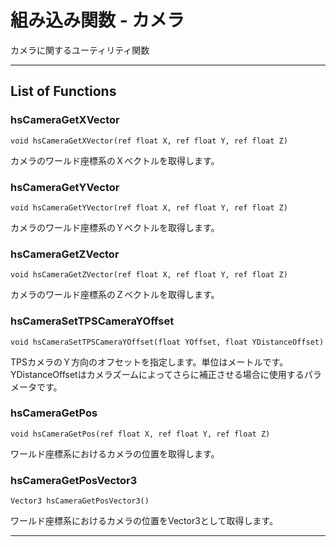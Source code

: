 
# 組み込み関数 - カメラ

カメラに関するユーティリティ関数

***

## List of Functions

### hsCameraGetXVector

`void hsCameraGetXVector(ref float X, ref float Y, ref float Z)`

カメラのワールド座標系のＸベクトルを取得します。

### hsCameraGetYVector

`void hsCameraGetYVector(ref float X, ref float Y, ref float Z)`

カメラのワールド座標系のＹベクトルを取得します。

### hsCameraGetZVector

`void hsCameraGetZVector(ref float X, ref float Y, ref float Z)`

カメラのワールド座標系のＺベクトルを取得します。

### hsCameraSetTPSCameraYOffset

`void hsCameraSetTPSCameraYOffset(float YOffset, float YDistanceOffset)`

TPSカメラのＹ方向のオフセットを指定します。単位はメートルです。YDistanceOffsetはカメラズームによってさらに補正させる場合に使用するパラメータです。

### hsCameraGetPos

`void hsCameraGetPos(ref float X, ref float Y, ref float Z)`

ワールド座標系におけるカメラの位置を取得します。

### hsCameraGetPosVector3

`Vector3 hsCameraGetPosVector3()`

ワールド座標系におけるカメラの位置をVector3として取得します。

***
